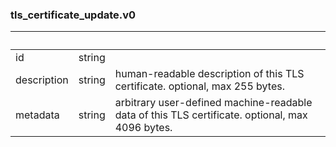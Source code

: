 
### tls_certificate_update.v0

| &nbsp; | &nbsp; | &nbsp; |
|---|---|---|
| id | string |  |
| description | string | human-readable description of this TLS certificate. optional, max 255 bytes. |
| metadata | string | arbitrary user-defined machine-readable data of this TLS certificate. optional, max 4096 bytes. |